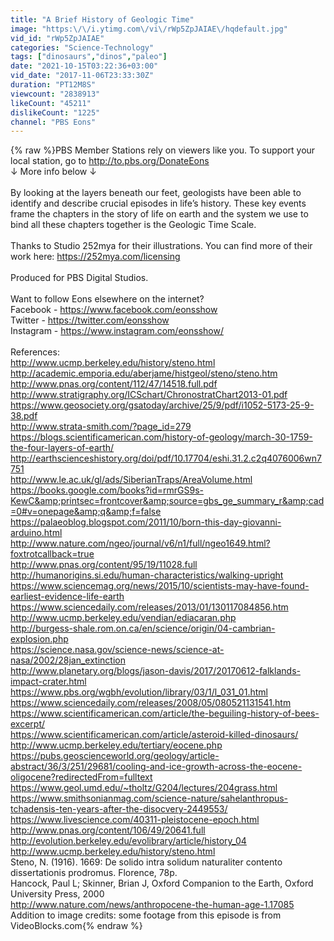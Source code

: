```yaml
---
title: "A Brief History of Geologic Time"
image: "https:\/\/i.ytimg.com\/vi\/rWp5ZpJAIAE\/hqdefault.jpg"
vid_id: "rWp5ZpJAIAE"
categories: "Science-Technology"
tags: ["dinosaurs","dinos","paleo"]
date: "2021-10-15T03:22:36+03:00"
vid_date: "2017-11-06T23:33:30Z"
duration: "PT12M8S"
viewcount: "2838913"
likeCount: "45211"
dislikeCount: "1225"
channel: "PBS Eons"
---
```

{% raw %}PBS Member Stations rely on viewers like you. To support your local station, go to <a rel="nofollow" target="blank" href="http://to.pbs.org/DonateEons">http://to.pbs.org/DonateEons</a><br />↓ More info below ↓<br /><br />By looking at the layers beneath our feet, geologists have been able to identify and describe crucial episodes in life’s history. These key events frame the chapters in the story of life on earth and the system we use to bind all these chapters together is the Geologic Time Scale. <br /><br />Thanks to Studio 252mya for their illustrations. You can find more of their work here: <a rel="nofollow" target="blank" href="https://252mya.com/licensing">https://252mya.com/licensing</a><br /><br />Produced for PBS Digital Studios.<br /><br />Want to follow Eons elsewhere on the internet?<br />Facebook - <a rel="nofollow" target="blank" href="https://www.facebook.com/eonsshow">https://www.facebook.com/eonsshow</a><br />Twitter - <a rel="nofollow" target="blank" href="https://twitter.com/eonsshow">https://twitter.com/eonsshow</a><br />Instagram - <a rel="nofollow" target="blank" href="https://www.instagram.com/eonsshow/">https://www.instagram.com/eonsshow/</a><br /><br />References:<br /><a rel="nofollow" target="blank" href="http://www.ucmp.berkeley.edu/history/steno.html">http://www.ucmp.berkeley.edu/history/steno.html</a><br /><a rel="nofollow" target="blank" href="http://academic.emporia.edu/aberjame/histgeol/steno/steno.htm">http://academic.emporia.edu/aberjame/histgeol/steno/steno.htm</a><br /><a rel="nofollow" target="blank" href="http://www.pnas.org/content/112/47/14518.full.pdf">http://www.pnas.org/content/112/47/14518.full.pdf</a><br /><a rel="nofollow" target="blank" href="http://www.stratigraphy.org/ICSchart/ChronostratChart2013-01.pdf">http://www.stratigraphy.org/ICSchart/ChronostratChart2013-01.pdf</a><br /><a rel="nofollow" target="blank" href="https://www.geosociety.org/gsatoday/archive/25/9/pdf/i1052-5173-25-9-38.pdf">https://www.geosociety.org/gsatoday/archive/25/9/pdf/i1052-5173-25-9-38.pdf</a><br /><a rel="nofollow" target="blank" href="http://www.strata-smith.com/?page_id=279">http://www.strata-smith.com/?page_id=279</a><br /><a rel="nofollow" target="blank" href="https://blogs.scientificamerican.com/history-of-geology/march-30-1759-the-four-layers-of-earth/">https://blogs.scientificamerican.com/history-of-geology/march-30-1759-the-four-layers-of-earth/</a><br /><a rel="nofollow" target="blank" href="http://earthscienceshistory.org/doi/pdf/10.17704/eshi.31.2.c2q4076006wn7751">http://earthscienceshistory.org/doi/pdf/10.17704/eshi.31.2.c2q4076006wn7751</a><br /><a rel="nofollow" target="blank" href="http://www.le.ac.uk/gl/ads/SiberianTraps/AreaVolume.html">http://www.le.ac.uk/gl/ads/SiberianTraps/AreaVolume.html</a><br /><a rel="nofollow" target="blank" href="https://books.google.com/books?id=rmrGS9s-KewC&amp;printsec=frontcover&amp;source=gbs_ge_summary_r&amp;cad=0#v=onepage&amp;q&amp;f=false">https://books.google.com/books?id=rmrGS9s-KewC&amp;printsec=frontcover&amp;source=gbs_ge_summary_r&amp;cad=0#v=onepage&amp;q&amp;f=false</a><br /><a rel="nofollow" target="blank" href="https://palaeoblog.blogspot.com/2011/10/born-this-day-giovanni-arduino.html">https://palaeoblog.blogspot.com/2011/10/born-this-day-giovanni-arduino.html</a><br /><a rel="nofollow" target="blank" href="http://www.nature.com/ngeo/journal/v6/n1/full/ngeo1649.html?foxtrotcallback=true">http://www.nature.com/ngeo/journal/v6/n1/full/ngeo1649.html?foxtrotcallback=true</a><br /><a rel="nofollow" target="blank" href="http://www.pnas.org/content/95/19/11028.full">http://www.pnas.org/content/95/19/11028.full</a><br /><a rel="nofollow" target="blank" href="http://humanorigins.si.edu/human-characteristics/walking-upright">http://humanorigins.si.edu/human-characteristics/walking-upright</a><br /><a rel="nofollow" target="blank" href="https://www.sciencemag.org/news/2015/10/scientists-may-have-found-earliest-evidence-life-earth">https://www.sciencemag.org/news/2015/10/scientists-may-have-found-earliest-evidence-life-earth</a><br /><a rel="nofollow" target="blank" href="https://www.sciencedaily.com/releases/2013/01/130117084856.htm">https://www.sciencedaily.com/releases/2013/01/130117084856.htm</a><br /><a rel="nofollow" target="blank" href="http://www.ucmp.berkeley.edu/vendian/ediacaran.php">http://www.ucmp.berkeley.edu/vendian/ediacaran.php</a><br /><a rel="nofollow" target="blank" href="http://burgess-shale.rom.on.ca/en/science/origin/04-cambrian-explosion.php">http://burgess-shale.rom.on.ca/en/science/origin/04-cambrian-explosion.php</a><br /><a rel="nofollow" target="blank" href="https://science.nasa.gov/science-news/science-at-nasa/2002/28jan_extinction">https://science.nasa.gov/science-news/science-at-nasa/2002/28jan_extinction</a><br /><a rel="nofollow" target="blank" href="http://www.planetary.org/blogs/jason-davis/2017/20170612-falklands-impact-crater.html">http://www.planetary.org/blogs/jason-davis/2017/20170612-falklands-impact-crater.html</a><br /><a rel="nofollow" target="blank" href="https://www.pbs.org/wgbh/evolution/library/03/1/l_031_01.html">https://www.pbs.org/wgbh/evolution/library/03/1/l_031_01.html</a><br /><a rel="nofollow" target="blank" href="https://www.sciencedaily.com/releases/2008/05/080521131541.htm">https://www.sciencedaily.com/releases/2008/05/080521131541.htm</a><br /><a rel="nofollow" target="blank" href="https://www.scientificamerican.com/article/the-beguiling-history-of-bees-excerpt/">https://www.scientificamerican.com/article/the-beguiling-history-of-bees-excerpt/</a><br /><a rel="nofollow" target="blank" href="https://www.scientificamerican.com/article/asteroid-killed-dinosaurs/">https://www.scientificamerican.com/article/asteroid-killed-dinosaurs/</a><br /><a rel="nofollow" target="blank" href="http://www.ucmp.berkeley.edu/tertiary/eocene.php">http://www.ucmp.berkeley.edu/tertiary/eocene.php</a><br /><a rel="nofollow" target="blank" href="https://pubs.geoscienceworld.org/geology/article-abstract/36/3/251/29681/cooling-and-ice-growth-across-the-eocene-oligocene?redirectedFrom=fulltext">https://pubs.geoscienceworld.org/geology/article-abstract/36/3/251/29681/cooling-and-ice-growth-across-the-eocene-oligocene?redirectedFrom=fulltext</a><br /><a rel="nofollow" target="blank" href="https://www.geol.umd.edu/~tholtz/G204/lectures/204grass.html">https://www.geol.umd.edu/~tholtz/G204/lectures/204grass.html</a><br /><a rel="nofollow" target="blank" href="https://www.smithsonianmag.com/science-nature/sahelanthropus-tchadensis-ten-years-after-the-disocvery-2449553/">https://www.smithsonianmag.com/science-nature/sahelanthropus-tchadensis-ten-years-after-the-disocvery-2449553/</a><br /><a rel="nofollow" target="blank" href="https://www.livescience.com/40311-pleistocene-epoch.html">https://www.livescience.com/40311-pleistocene-epoch.html</a><br /><a rel="nofollow" target="blank" href="http://www.pnas.org/content/106/49/20641.full">http://www.pnas.org/content/106/49/20641.full</a><br /><a rel="nofollow" target="blank" href="http://evolution.berkeley.edu/evolibrary/article/history_04">http://evolution.berkeley.edu/evolibrary/article/history_04</a><br /><a rel="nofollow" target="blank" href="http://www.ucmp.berkeley.edu/history/steno.html">http://www.ucmp.berkeley.edu/history/steno.html</a><br />Steno, N. (1916). 1669: De solido intra solidum naturaliter contento dissertationis prodromus. Florence, 78p.<br />Hancock, Paul L; Skinner, Brian J, Oxford Companion to the Earth, Oxford University Press, 2000<br /><a rel="nofollow" target="blank" href="http://www.nature.com/news/anthropocene-the-human-age-1.17085">http://www.nature.com/news/anthropocene-the-human-age-1.17085</a><br />Addition to image credits: some footage from this episode is from VideoBlocks.com{% endraw %}

